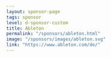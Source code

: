 ```yaml
---
layout: sponsor-page
tags: sponsor
level: d-sponsor-custom
title: Ableton
permalink: "/sponsors/ableton.html"
image: "/sponsors/images/ableton.svg"
link: "https://www.ableton.com/de/"
---
```


